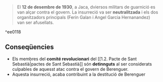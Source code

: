 
>  El **12 de desembre de 1930**, a Jaca, dviersos militars de guarnició es van alçar contra el govern. La insurreció va ser **neutralitzada** i els dos organitzadors principals (Ferín Galan i Angel Garcia Hernanandez) van ser afusellats.

^ee0118


## Conseqüencies
- Els membres del **comité revolucionari** del [[1.2. Pacte de Sant Sebastià|pactes de Sant Sebastià]] són **detinnguts** al ser considerats culpables de aquesst atac contra el govern de Berenguer.
- Aquesta insurreció, acaba contribuint a la destitució de Berenguer